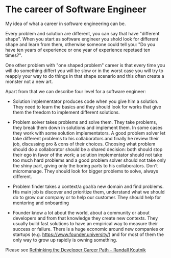 # The career of Software Engineer

My idea of what a career in software engineering can be.

Every problem and solution are different, you can say that have "different shape". When you start as software engineer you shold look for different shape and learn from them, otherwise someone could tell you: "Do you have ten years of experience or one year of experience repetaed ten times?". 

One other problem with "one shaped problem" career is that every time you will do something differt you will be slow or in the worst case you will try to reapply your way to do things in that shape scenario and this often create a monster not a new art.

Apart from that we can describe four level for a software engineer:

- Solution implementator produces code when you give him a solution. They need to learn the basics and they should look for works that give them the freedom to implement different solutions.

- Problem solver takes problems and solve them. They take problems, they break them down in solutions and implement them. In some cases they work with some solution implementators. A good problem solver let take different problems to his collaborators and finally he review their job, discussing pro & cons of their choices. Choosing what problem should do a collaborator should be a shared decision: both should stop their ego in favor of the work; a solution implementator should not take too much hard problems and a good problem solver should not take only the shiny part, giving only the boring parts to his collaborators. Don't micromanage. They should look for bigger problems to solve, always different.

- Problem finder takes a context/a goal/a new domain and find problems. His main job is discover and prioritize them, understand what we should do to grow our company or to help our customer. They should help for mentoring and onboarding

-  Founder know a lot about the world, about a community or about developers and from that knowledge they create new contexts. They usually build fast solutions to have an empirical way to measure their success or failure. There is a huge economic around new companies or startups (e.g. https://www.founder.university/) and for most of them the only way to grow up rapidly is owning something.

Please see [Rethinking the Developer Career Path – Randall Koutnik](https://www.youtube.com/watch?v=yIPbE7BssOs)
